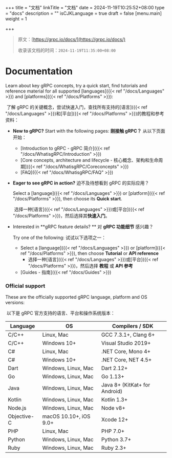 +++
title = "文档"
linkTitle = "文档"
date = 2024-11-19T10:25:52+08:00
type = "docs"
description = ""
isCJKLanguage = true
draft = false
[menu.main]
    weight = 1

+++

> 原文：[https://grpc.io/docs/](https://grpc.io/docs/)
>
> 收录该文档的时间：`2024-11-19T11:35:00+08:00`

# Documentation



Learn about key gRPC concepts, try a quick start, find tutorials and reference material for all supported [languages]({{< ref "/docs/Languages" >}}) and [platforms]({{< ref "/docs/Platforms" >}}):

​	了解 gRPC 的关键概念，尝试快速入门，查找所有支持的[语言]({{< ref "/docs/Languages" >}})和[平台]({{< ref "/docs/Platforms" >}})的教程和参考资料：

- **New to gRPC?** Start with the following pages: **刚接触 gRPC？** 从以下页面开始：

  - [Introduction to gRPC - gRPC 简介]({{< ref "/docs/WhatisgRPC/Introduction" >}})
  - [Core concepts, architecture and lifecycle - 核心概念、架构和生命周期]({{< ref "/docs/WhatisgRPC/Coreconcepts" >}})
  - [FAQ]({{< ref "/docs/WhatisgRPC/FAQ" >}})

- **Eager to see gRPC in action?** 迫不及待想看到 gRPC 的实际应用？

  Select a [language]({{< ref "/docs/Languages" >}}) or [platform]({{< ref "/docs/Platforms" >}}), then choose its **Quick start**.

  ​	选择一种[语言]({{< ref "/docs/Languages" >}})或[平台]({{< ref "/docs/Platforms" >}})，然后选择其**快速入门**。

- Interested in **gRPC feature details? ** 对 **gRPC 功能细节** 感兴趣？

  Try one of the following: 试试以下选项之一：

  - Select a [language]({{< ref "/docs/Languages" >}}) or [platform]({{< ref "/docs/Platforms" >}}), then choose **Tutorial** or **API reference**
    - 选择一种[语言]({{< ref "/docs/Languages" >}})或[平台]({{< ref "/docs/Platforms" >}})，然后选择 **教程** 或 **API 参考**
  - [Guides - 指南]({{< ref "/docs/Guides" >}})

### Official support

These are the officially supported gRPC language, platform and OS versions:

​	以下是 gRPC 官方支持的语言、平台和操作系统版本：

| Language    | OS                     | Compilers / SDK               |
| ----------- | ---------------------- | ----------------------------- |
| C/C++       | Linux, Mac             | GCC 7.3.1+, Clang 6+          |
| C/C++       | Windows 10+            | Visual Studio 2019+           |
| C#          | Linux, Mac             | .NET Core, Mono 4+            |
| C#          | Windows 10+            | .NET Core, NET 4.5+           |
| Dart        | Windows, Linux, Mac    | Dart 2.12+                    |
| Go          | Windows, Linux, Mac    | Go 1.13+                      |
| Java        | Windows, Linux, Mac    | Java 8+ (KitKat+ for Android) |
| Kotlin      | Windows, Linux, Mac    | Kotlin 1.3+                   |
| Node.js     | Windows, Linux, Mac    | Node v8+                      |
| Objective-C | macOS 10.10+, iOS 9.0+ | Xcode 12+                     |
| PHP         | Linux, Mac             | PHP 7.0+                      |
| Python      | Windows, Linux, Mac    | Python 3.7+                   |
| Ruby        | Windows, Linux, Mac    | Ruby 2.3+                     |
